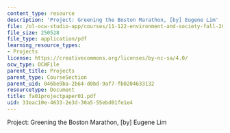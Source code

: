 ```yaml
---
content_type: resource
description: 'Project: Greening the Boston Marathon, [by] Eugene Lim'
file: /ol-ocw-studio-app/courses/11-122-environment-and-society-fall-2002/33eac10e46332e3d30a555ebd01fe1e4_fa01projectpaper01.pdf
file_size: 250528
file_type: application/pdf
learning_resource_types:
- Projects
license: https://creativecommons.org/licenses/by-nc-sa/4.0/
ocw_type: OCWFile
parent_title: Projects
parent_type: CourseSection
parent_uid: 046be9ba-2b64-d0bd-9af7-fb0204633132
resourcetype: Document
title: fa01projectpaper01.pdf
uid: 33eac10e-4633-2e3d-30a5-55ebd01fe1e4
---
```

Project: Greening the Boston Marathon, [by] Eugene Lim
